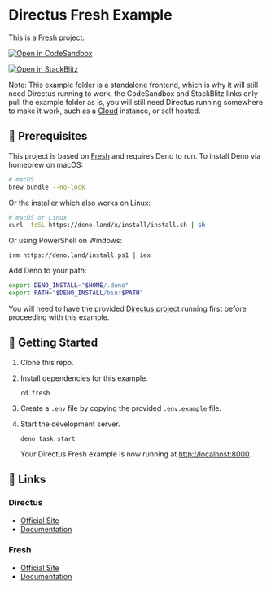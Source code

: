 # Directus Fresh Example

This is a [Fresh](https://www.fresh.deno.dev) project.

[![Open in CodeSandbox](https://codesandbox.io/static/img/play-codesandbox.svg)](https://codesandbox.io/s/github/directus/examples/tree/main/fresh)

[![Open in StackBlitz](https://developer.stackblitz.com/img/open_in_stackblitz.svg)](https://stackblitz.com/github/directus/examples/tree/main/fresh)

Note: This example folder is a standalone frontend, which is why it will still need Directus running to work, the CodeSandbox and StackBlitz links only pull the example folder as is, you will still need Directus running somewhere to make it work, such as a [Cloud](https://directus.cloud/) instance, or self hosted.
## 📌 Prerequisites

This project is based on [Fresh](https://fresh.deno.dev/) and requires Deno to run. To install Deno via homebrew on macOS:

```sh
# macOS
brew bundle --no-lock
```

Or the installer which also works on Linux:

```sh
# macOS or Linux
curl -fsSL https://deno.land/x/install/install.sh | sh
```

Or using PowerShell on Windows:

```shell
irm https://deno.land/install.ps1 | iex
```

Add Deno to your path:

```sh
export DENO_INSTALL="$HOME/.deno"
export PATH="$DENO_INSTALL/bin:$PATH"
```

You will need to have the provided [Directus project](../directus) running first before proceeding with this example.

## 🚀 Getting Started

1. Clone this repo.

2. Install dependencies for this example.

   ```shell
   cd fresh
   ```

3. Create a `.env` file by copying the provided `.env.example` file.

4. Start the development server.

   ```shell
   deno task start
   ```

   Your Directus Fresh example is now running at <http://localhost:8000>.

## 🔗 Links

### Directus

- [Official Site](https://directus.io)
- [Documentation](https://docs.directus.io)

### Fresh

- [Official Site](https://fresh.deno.dev/)
- [Documentation](https://fresh.deno.dev/docs/introduction)
